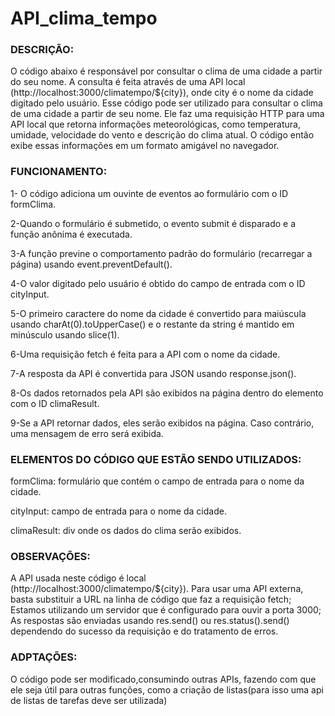 # API_clima_tempo

### DESCRIÇÃO:
O código abaixo é responsável por consultar o clima de uma cidade a partir do seu nome. A consulta é feita através de uma API local (http://localhost:3000/climatempo/${city}), onde city é o nome da cidade digitado pelo usuário.
Esse código pode ser utilizado para consultar o clima de uma cidade a partir de seu nome. Ele faz uma requisição HTTP para uma API local que retorna informações meteorológicas, como temperatura, umidade, velocidade do vento e descrição do clima atual. O código então exibe essas informações em um formato amigável no navegador.

### FUNCIONAMENTO:
1- O código adiciona um ouvinte de eventos ao formulário com o ID formClima.

2-Quando o formulário é submetido, o evento submit é disparado e a função anônima é executada.

3-A função previne o comportamento padrão do formulário (recarregar a página) usando event.preventDefault().

4-O valor digitado pelo usuário é obtido do campo de entrada com o ID cityInput.

5-O primeiro caractere do nome da cidade é convertido para maiúscula usando charAt(0).toUpperCase() e o restante da string é mantido em minúsculo usando slice(1).

6-Uma requisição fetch é feita para a API com o nome da cidade.

7-A resposta da API é convertida para JSON usando response.json().

8-Os dados retornados pela API são exibidos na página dentro do elemento com o ID climaResult.

9-Se a API retornar dados, eles serão exibidos na página. Caso contrário, uma mensagem de erro será exibida.

### ELEMENTOS DO CÓDIGO QUE ESTÃO SENDO UTILIZADOS:
formClima: formulário que contém o campo de entrada para o nome da cidade.

cityInput: campo de entrada para o nome da cidade.

climaResult: div onde os dados do clima serão exibidos.

### OBSERVAÇÕES:
A API usada neste código é local (http://localhost:3000/climatempo/${city}). Para usar uma API externa, basta substituir a URL na linha de código que faz a requisição fetch;
Estamos utilizando um servidor que é configurado para ouvir a porta 3000;
As respostas são enviadas usando res.send() ou res.status().send() dependendo do sucesso da requisição e do tratamento de erros.

### ADPTAÇÕES:
O código pode ser modificado,consumindo outras APIs, fazendo com que ele seja útil para outras funções, como a criação de listas(para isso uma api de listas de tarefas deve ser utilizada)



 

  
